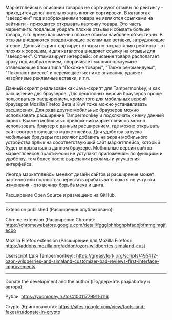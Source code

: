 Маркетплейсы в описании товаров не сортируют отзывы по рейтингу - приходится дополнительно жать кнопки сортировки. В каталогах "звёздочки" под изображениями товара не являются ссылками на рейтинги - приходится открывать карточку товара. Это часть маркетинга: подальше убирать плохие отзывы и сбывать больше товара, в то время как именно плохие отзывы наиболее объективны. В отзывы внедряются раздражающие рекламные вставки, затрудняющие чтение.
Данный скрипт сортирует отзывы по возрастанию рейтинга - от плохих к хорошим, и для каталогов внедряет ссылку на отзывы для "звёздочек". Оптимизирует интерфейс: описание товара располагает сразу под изображением, сворачивает малоиспользуемые отвлекающие блоки типа "Похожие товары", "Также рекомендуем", "Покупают вместе" и перемещает их ниже описания, удаляет назойливые рекламные вставки, и т.п.

Данный скрипт реализован как Java-скрипт для Tampermonkey, и как расширение для браузеров. Для десктопных версий браузеров проще пользоваться расширением, кроме того для мобильных версий браузеров Mozilla Firefox Beta и Kiwi тоже можно устанавливать расширения. Для ряда других мобильных браузеров можно использовать расширение Tampermonkey и подключать к нему данный скрипт.
Взамен мобильных приложений маркетплейсов можно использовать браузер с данным расширением, где можно открывать сайт соответствующего маркетплейса. Для удобства запуска мобильные браузеры позволяют добавить на экран мобильного устройства ярлык на сооответствующий сайт маркетплейса, который будет открываться в данном браузере. Мобильные версии сайтов маркетплейсов практически не уступают приложениям по функциям и удобству, тем более после вырезания рекламы и улучшения интерфейса.

Иногда маркетплейсы меняют дизайн сайтов и расширение может частично или полностью перестать срабатывать пока я не учту эти изменения - это вечная борьба меча и щита.

Расширение Open Source и размещено на GitHub.

************

Extension published (Расширение опубликовано):

Chrome extension (Расширение Chrome):
https://chromewebstore.google.com/detail/fggglphhbghphfadbjbfmmglmgjfecbo

Mozilla Firefox extension (Расширение для Mozilla Firefox):
https://addons.mozilla.org/addon/ozon-wildberries-simaland-cust

Userscript (для Tampermonkey):
https://greasyfork.org/scripts/495412-ozon-wildberries-and-simaland-customizer-bad-reviews-first-interface-improvements

************

Donate the development and the author (Поддержать разработку и автора):

Рубли:
https://yoomoney.ru/to/4100117799116116

Crypto (Криптовалюта):
https://sites.google.com/view/facts-and-fakes/ru/donate-in-crypto

